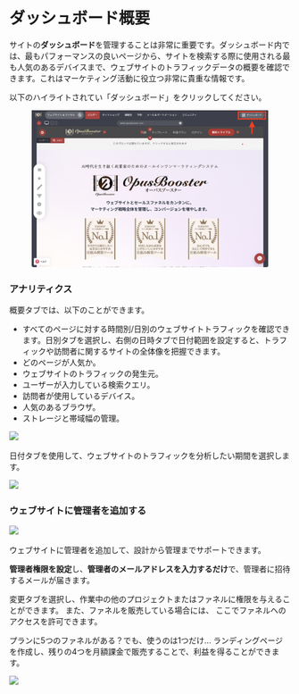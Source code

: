 # ダッシュボード概要

サイトの**ダッシュボード**を管理することは非常に重要です。ダッシュボード内では、最もパフォーマンスの良いページから、サイトを検索する際に使用される最も人気のあるデバイスまで、ウェブサイトのトラフィックデータの概要を確認できます。これはマーケティング活動に役立つ非常に貴重な情報です。

以下のハイライトされてい「ダッシュボード」をクリックしてください。

<figure><img src="../../.gitbook/assets/スクリーンショット 2024-06-22 21.48.09.png" alt=""><figcaption></figcaption></figure>

### アナリティクス

概要タブでは、以下のことができます。

* すべてのページに対する時間別/日別のウェブサイトトラフィックを確認できます。日別タブを選択し、右側の日時タブで日付範囲を設定すると、トラフィックや訪問者に関するサイトの全体像を把握できます。
* どのページが人気か。
* ウェブサイトのトラフィックの発生元。
* ユーザーが入力している検索クエリ。
* 訪問者が使用しているデバイス。
* 人気のあるブラウザ。
* ストレージと帯域幅の管理。

![](https://tawk.link/5fdb9abedf060f156a8e15f1/kb/attachments/34p_RDGD6Y.png)

日付タブを使用して、ウェブサイトのトラフィックを分析したい期間を選択します。

![](https://tawk.link/5fdb9abedf060f156a8e15f1/kb/attachments/GZ1rAfzXZI.png)

### ウェブサイトに管理者を追加する

![](https://tawk.link/5fdb9abedf060f156a8e15f1/kb/attachments/twTF3jH4wk.png)

ウェブサイトに管理者を追加して、設計から管理までサポートできます。

**管理者権限を設定**し、**管理者のメールアドレスを入力するだけ**で、管理者に招待するメールが届きます。

変更タブを選択し、作業中の他のプロジェクトまたはファネルに権限を与えることができます。 また、ファネルを販売している場合には、 ここでファネルへのアクセスを許可できます。

プランに5つのファネルがある？でも、使うのは1つだけ... ランディングページを作成し、残りの4つを月額課金で販売することで、利益を得ることができます。

![](https://tawk.link/5fdb9abedf060f156a8e15f1/kb/attachments/5luI-rQPgn.png)
